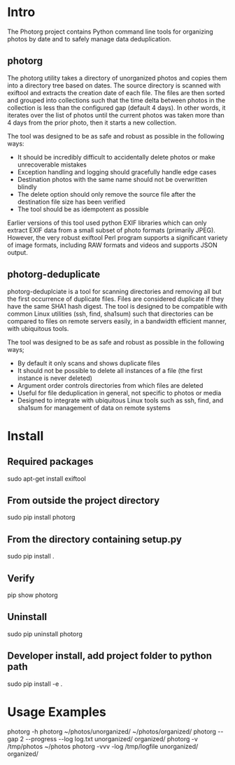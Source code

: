 
# Intro

The Photorg project contains Python command line tools for organizing photos by date and to safely manage data deduplication. 

## photorg

The photorg utility takes a directory of unorganized photos and copies them into a directory tree based on dates. The source directory is scanned with exiftool and extracts the creation date of each file. The files are then sorted and grouped into collections such that the time delta between photos in the collection is less than the configured gap (default 4 days). In other words, it iterates over the list of photos until the current photos was taken more than 4 days from the prior photo, then it starts a new collection.  

The tool was designed to be as safe and robust as possible in the following ways:

 * It should be incredibly difficult to accidentally delete photos or make unrecoverable mistakes
 * Exception handling and logging should gracefully handle edge cases
 * Destination photos with the same name should not be overwritten blindly
 * The delete option should only remove the source file after the destination file size has been verified
 * The tool should be as idempotent as possible

Earlier versions of this tool used python EXIF libraries which can only extract EXIF data from a small subset of photo formats (primarily JPEG). However, the very robust exiftool Perl program supports a significant variety of image formats, including RAW formats and videos and supports JSON output. 


## photorg-deduplicate

photorg-deduplciate is a tool for scanning directories and removing all but the first occurrence of duplicate files. Files are considered duplicate if they have the same SHA1 hash digest. The tool is designed to be compatible with common Linux utilities (ssh, find, sha1sum) such that directories can be compared to files on remote servers easily, in a bandwidth efficient manner, with ubiquitous tools.

The tool was designed to be as safe and robust as possible in the following ways;

 * By default it only scans and shows duplicate files
 * It should not be possible to delete all instances of a file (the first instance is never deleted)
 * Argument order controls directories from which files are deleted
 * Useful for file deduplication in general, not specific to photos or media
 * Designed to integrate with ubiquitous Linux tools such as ssh, find, and sha1sum for management of data on remote systems 

# Install 

## Required packages
sudo apt-get install exiftool

## From outside the project directory
sudo pip install photorg

## From the directory containing setup.py
sudo pip install .

## Verify
pip show photorg

## Uninstall
sudo pip uninstall photorg

## Developer install, add project folder to python path
sudo pip install -e .

# Usage Examples

photorg -h 
photorg ~/photos/unorganized/ ~/photos/organized/
photorg --gap 2 --progress --log log.txt unorganized/ organized/
photorg -v /tmp/photos ~/photos
photorg -vvv -log /tmp/logfile unorganized/ organized/


